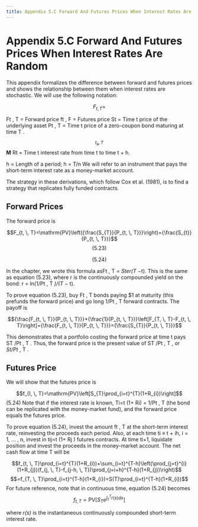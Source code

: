 ```yaml
---
title: Appendix 5.C Forward And Futures Prices When Interest Rates Are Random
---
```


# Appendix 5.C Forward And Futures Prices When Interest Rates Are Random

This appendix formalizes the difference between forward and futures prices and shows the relationship between them when interest rates are stochastic. We will use the following notation:

$$F_{t,        T}=$$

Ft ,  T = Forward price ft ,  F = Futures price St = Time t price of the underlying asset Pt ,  T = Time t price of a zero-coupon bond maturing at time T .

$${\mathbf{}}_{t_{\mathrm{a}},        T}$$
$\mathbf{M}$
Rt = Time t interest rate from time t to time t + h.

h = Length of a period; h = T/n We will refer to an instrument that pays the short-term interest rate as a money-market account.

The strategy in these derivations,  which follow Cox et al. (1981),  is to find a strategy that replicates fully funded contracts.

## Forward Prices

The forward price is

$$F_{t,        \,        T}=\mathrm{PV}\left({\frac{S_{T}}{P_{t,        \,        T}}}\right)={\frac{S_{t}}{P_{t,        \,        T}}}$$
$$(5.23)$$

$$(5.24)$$

In the chapter,  we wrote this formula asFt ,  T = *Ster(T* −t). This is the same as equation (5.23),
where r is the continuously compounded yield on the bond: r = ln(1/Pt ,  T *)/(T* − t).

To prove equation (5.23),  buy Ft ,  T bonds paying $1 at maturity (this prefunds the forward price) and go long 1/Pt ,  T forward contracts. The payoff is

$${\frac{F_{t,        \,        T}}{P_{t,        \,        T}}}+{\frac{1}{P_{t,        \,        T}}}\left[F_{T,        \,        T}-F_{t,        \,        T}\right]={\frac{F_{t,        \,        T}}{P_{t,        \,        T}}}={\frac{S_{T}}{P_{t,        \,        T}}}$$

This demonstrates that a portfolio costing the forward price at time t pays ST /Pt ,  T . Thus,  the forward price is the present value of ST /Pt ,  T ,  or *St/Pt* ,  T .

## Futures Price

We will show that the futures price is

$$f_{I,        \,        T}=\mathrm{PV}\left[S_{T}\prod_{i=t}^{T}(1+R_{i})\right]$$
(5.24)
Note that if the interest rate is known,         	Ti=t
(1+ Ri) = 1/Pt ,  T (the bond can be replicated with the money-market fund),  and the forward price equals the futures price.

To prove equation (5.24),  invest the amount ft ,  T at the short-term interest rate,  reinvesting the proceeds each period. Also,  at each time ti ≡ t + ih,  i = 1,  … ,  n,  invest in tij=t
(1+ Rj ) futures contracts. At time ti+1,  liquidate position and invest the proceeds in the money-market account. The net cash flow at time T will be

$$f_{t,        \,        T}\prod_{i=t}^{T}(1+R_{i})+\sum_{i=t}^{T-h}\left(\prod_{j=t}^{i}(1+R_{j})(f_{j,        \,        T}-f_{j-h,        \,        T})\prod_{j=i+h}^{T-h}(1+R_{j})\right)$$ $$=f_{T,        \,        T}\prod_{i=t}^{T-h}(1+R_{i})=S(T)\prod_{i=t}^{T-h}(1+R_{i})$$ For future reference,  note that in continuous time,  equation (5.24) becomes
$$f_{t,        \,        T}=\text{PV}\left[S_{T}e^{\int_{t}^{T}r(s)ds}\right]\tag{5.25}$$

where *r(s)* is the instantaneous continuously compounded short-term interest rate.
